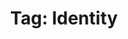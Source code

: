 ---
layout: tag
title: "Tag: Identity"
description: Showing all posts with the tag 'Identity' to make it easier for you to find all the GeekWolf posts that you're interested in
tag: identity
permalink: /tag/identity/
image: \android-chrome-192x192.png
---